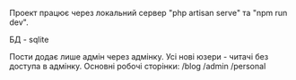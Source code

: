Проект працює через локальний сервер "php artisan serve" та "npm run dev".

БД - sqlite

Пости додає лише адмін через адмінку. Усі нові юзери - читачі без доступа в адмінку.
Основні робочі сторінки: 
/blog
/admin
/personal
